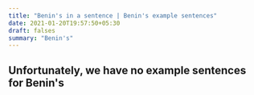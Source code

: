 ```yaml
---
title: "Benin's in a sentence | Benin's example sentences"
date: 2021-01-20T19:57:50+05:30
draft: falses
summary: "Benin's"
---
```

## Unfortunately, we have no example sentences for Benin's                 
